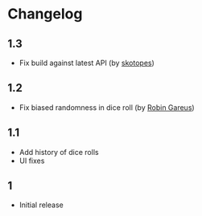 # Changelog

## 1.3

- Fix build against latest API (by [skotopes](https://github.com/skotopes))

## 1.2

- Fix biased randomness in dice roll (by [Robin Gareus](https://github.com/x42))

## 1.1

- Add history of dice rolls
- UI fixes

## 1

- Initial release

